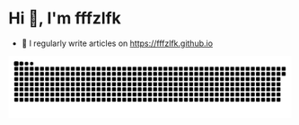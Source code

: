 # Hi 👋, I'm fffzlfk

- 📝 I regularly write articles on <https://fffzlfk.github.io>

![snake gif](https://github.com/fffzlfk/fffzlfk/blob/output/github-contribution-grid-snake.svg)
